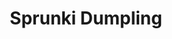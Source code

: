 ---
slug: sprunki-dumpling
title: Sprunki Dumpling
description: "Sprunki Dumpling is an exciting online game. Play for free directly in your browser!"
icon: /images/popular_mods/Sprunki Dumpling.png
url: https://wowtbc.net/sprunkin/sprunki-dumpling/index.html
previewImage: /images/popular_mods/Sprunki Dumpling.png
type: popular mods

# SEO配置
seo:
  title: "Sprunki Dumpling - Play Free Online Game | Fun Browser Games"
  description: "Sprunki Dumpling - Play this fun online game for free in your browser. No download required!"
  ogImage: "/images/popular_mods/Sprunki Dumpling.png"
  keywords: "sprunki-dumpling, online game, browser game, free game, popular mods game, play online"

videoUrls:
  - https://www.youtube.com/embed/example1
  - https://www.youtube.com/embed/example2

whyPlay:
  title: "Why Play Sprunki Dumpling?"
  items:
    - "Immersive Gameplay: Sprunki Dumpling offers an engaging and immersive gaming experience that will keep you entertained for hours"
    - "Challenging Levels: Test your skills with increasingly difficult challenges and obstacles"
    - "Beautiful Graphics: Enjoy stunning visuals and smooth animations that bring the game world to life"
    - "Regular Updates: New content and features are added regularly to keep the game fresh and exciting"
    - "Free to Play: Experience all the fun without spending a penny"
    - "Community Features: Connect with other players, share strategies, and compete for high scores"
    - "Cross-Platform: Play on any device with a web browser, no downloads required"

features:
  title: "Key Features of Sprunki Dumpling"
  image: "/images/popular_mods/Sprunki Dumpling.png"
  items:
    - "Intuitive Controls: Easy to learn controls make Sprunki Dumpling accessible for players of all skill levels"
    - "Multiple Game Modes: Enjoy various gameplay options that provide different challenges and experiences"
    - "Character Customization: Personalize your gaming experience with unique characters and items"
    - "Achievement System: Complete special tasks to earn rewards and recognition"
    - "Leaderboards: Compete with players worldwide and see who can achieve the highest scores"

characteristics:
  title: "Game Characteristics"
  image: "/images/popular_mods/Sprunki Dumpling.png"
  items:
    - "Genre: Popular mods game with elements of strategy and skill"
    - "Difficulty: Suitable for both casual gamers and those seeking a challenge"
    - "Play Time: Quick sessions or extended gameplay, depending on your preference"
    - "Art Style: Vibrant and engaging visuals that enhance the gaming experience"
    - "Sound Design: Immersive audio that complements the gameplay perfectly"

info: "Sprunki Dumpling is an exciting online game that offers players a unique and engaging gaming experience. With its intuitive controls, stunning visuals, and challenging gameplay, Sprunki Dumpling provides hours of entertainment for players of all ages and skill levels. Whether you're looking for a quick gaming session during a break or an extended play session, Sprunki Dumpling delivers an immersive experience that will keep you coming back for more. The game features multiple levels of increasing difficulty, ensuring that players are constantly challenged as they progress. With regular updates adding new content and features, Sprunki Dumpling remains fresh and exciting, providing endless entertainment options for its growing community of players."

howToPlayIntro: "Welcome to Sprunki Dumpling! This guide will walk you through the basics and help you master the game. Whether you're a beginner or looking to improve your skills, these tips and instructions will enhance your gaming experience."

howToPlaySteps:
  - title: "Getting Started"
    description: "Begin your Sprunki Dumpling adventure by familiarizing yourself with the controls. Use your keyboard or mouse to navigate through the game interface. The tutorial will guide you through the basic mechanics and help you understand the objectives."
  - title: "Understanding the Objectives"
    description: "In Sprunki Dumpling, your main goal is to progress through levels by completing specific objectives. Each level presents unique challenges that require different strategies and approaches."
  - title: "Mastering the Controls"
    description: "Practice using the controls to improve your precision and reaction time. Sprunki Dumpling requires quick reflexes and strategic thinking to overcome obstacles and defeat opponents."
  - title: "Utilizing Power-ups"
    description: "Collect power-ups throughout the game to enhance your abilities and overcome difficult challenges. Each power-up offers unique advantages that can be crucial for success."
  - title: "Developing Strategies"
    description: "As you progress in Sprunki Dumpling, develop effective strategies for different scenarios. Analyze patterns, anticipate challenges, and adapt your approach to maximize your performance."

faq:
  title: "Frequently Asked Questions about Sprunki Dumpling"
  items:
    - question: "Is Sprunki Dumpling free to play?"
      answer: "Yes, Sprunki Dumpling is completely free to play directly in your web browser. No downloads or purchases are required to enjoy the full game experience."
    - question: "Can I play Sprunki Dumpling on mobile devices?"
      answer: "Yes, Sprunki Dumpling is optimized for both desktop and mobile play. You can enjoy the game on any device with a web browser and internet connection."
    - question: "Are there any in-game purchases?"
      answer: "While Sprunki Dumpling is free to play, there may be optional in-game purchases available for cosmetic items or additional features that don't affect core gameplay."
    - question: "How often is Sprunki Dumpling updated?"
      answer: "The developers regularly update Sprunki Dumpling with new content, features, and improvements based on player feedback and game performance."
    - question: "Can I play Sprunki Dumpling offline?"
      answer: "Currently, Sprunki Dumpling requires an internet connection to play as it's a browser-based online game."
    - question: "Is Sprunki Dumpling suitable for children?"
      answer: "Yes, Sprunki Dumpling is designed to be family-friendly and suitable for players of all ages."
    - question: "How do I report bugs or issues?"
      answer: "If you encounter any problems while playing Sprunki Dumpling, you can report them through the game's support page or contact the developers directly through their website."
    - question: "Still Have Questions?"
      answer: "If you have additional questions about Sprunki Dumpling that aren't covered in this FAQ, please visit our support center or contact our customer service team for assistance."
---